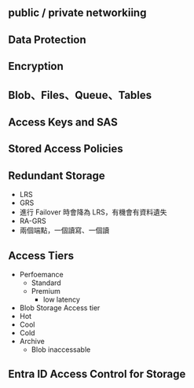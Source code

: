 ## public / private networkiing
## Data Protection
## Encryption
## Blob、Files、Queue、Tables
## Access Keys and SAS
## Stored Access Policies
## Redundant Storage
- LRS
- GRS
 - 進行 Failover 時會降為 LRS，有機會有資料遺失
- RA-GRS
 - 兩個端點，一個讀寫、一個讀
## Access Tiers
- Perfoemance
  - Standard
  - Premium
    - low latency
- Blob Storage Access tier
 - Hot
 - Cool
 - Cold
 - Archive
   - Blob inaccessable
  
## Entra ID Access Control for Storage
